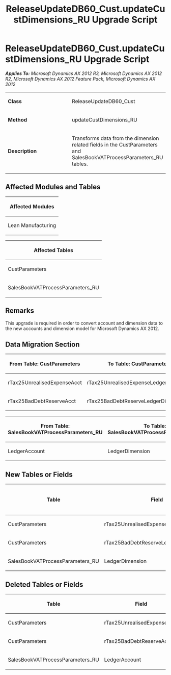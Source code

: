 ﻿---
title: ReleaseUpdateDB60_Cust.updateCustDimensions_RU Upgrade Script
TOCTitle: ReleaseUpdateDB60_Cust.updateCustDimensions_RU Upgrade Script
ms:assetid: bc83aff6-4ce4-79f2-baa0-0aac5a2ab905
ms:mtpsurl: https://msdn.microsoft.com/en-us/library/JJ686645(v=AX.60)
ms:contentKeyID: 49710853
ms.date: 05/18/2015
mtps_version: v=AX.60
---

# ReleaseUpdateDB60\_Cust.updateCustDimensions\_RU Upgrade Script 


_**Applies To:** Microsoft Dynamics AX 2012 R3, Microsoft Dynamics AX 2012 R2, Microsoft Dynamics AX 2012 Feature Pack, Microsoft Dynamics AX 2012_

<table>
<colgroup>
<col style="width: 50%" />
<col style="width: 50%" />
</colgroup>
<tbody>
<tr class="odd">
<td><p><strong>Class</strong></p></td>
<td><p>ReleaseUpdateDB60_Cust</p></td>
</tr>
<tr class="even">
<td><p><strong>Method</strong></p></td>
<td><p>updateCustDimensions_RU</p></td>
</tr>
<tr class="odd">
<td><p><strong>Description</strong></p></td>
<td><p>Transforms data from the dimension related fields in the CustParameters and SalesBookVATProcessParameters_RU tables.</p></td>
</tr>
</tbody>
</table>


## Affected Modules and Tables

<table>
<colgroup>
<col style="width: 100%" />
</colgroup>
<thead>
<tr class="header">
<th><p>Affected Modules</p></th>
</tr>
</thead>
<tbody>
<tr class="odd">
<td><p>Lean Manufacturing</p></td>
</tr>
</tbody>
</table>


<table>
<colgroup>
<col style="width: 100%" />
</colgroup>
<thead>
<tr class="header">
<th><p>Affected Tables</p></th>
</tr>
</thead>
<tbody>
<tr class="odd">
<td><p>CustParameters</p></td>
</tr>
<tr class="even">
<td><p>SalesBookVATProcessParameters_RU</p></td>
</tr>
</tbody>
</table>


## Remarks

This upgrade is required in order to convert account and dimension data to the new accounts and dimension model for Microsoft Dynamics AX 2012.

## Data Migration Section

<table>
<colgroup>
<col style="width: 50%" />
<col style="width: 50%" />
</colgroup>
<thead>
<tr class="header">
<th><p>From Table: CustParameters</p></th>
<th><p>To Table: CustParameters</p></th>
</tr>
</thead>
<tbody>
<tr class="odd">
<td><p>rTax25UnrealisedExpenseAcct</p></td>
<td><p>rTax25UnrealisedExpenseLedgerDimension</p></td>
</tr>
<tr class="even">
<td><p>rTax25BadDebtReserveAcct</p></td>
<td><p>rTax25BadDebtReserveLedgerDimension</p></td>
</tr>
</tbody>
</table>


<table>
<colgroup>
<col style="width: 50%" />
<col style="width: 50%" />
</colgroup>
<thead>
<tr class="header">
<th><p>From Table: SalesBookVATProcessParameters_RU</p></th>
<th><p>To Table: SalesBookVATProcessParameters_RU</p></th>
</tr>
</thead>
<tbody>
<tr class="odd">
<td><p>LedgerAccount</p></td>
<td><p>LedgerDimension</p></td>
</tr>
</tbody>
</table>


## New Tables or Fields

<table>
<colgroup>
<col style="width: 33%" />
<col style="width: 33%" />
<col style="width: 33%" />
</colgroup>
<thead>
<tr class="header">
<th><p>Table</p></th>
<th><p>Field</p></th>
<th><p>Extended Data Type</p>
<p>-or- Base Enum</p></th>
</tr>
</thead>
<tbody>
<tr class="odd">
<td><p>CustParameters</p></td>
<td><p>rTax25UnrealisedExpenseLedgerDimension</p></td>
<td><p>LedgerDimensionDefaultAccount</p></td>
</tr>
<tr class="even">
<td><p>CustParameters</p></td>
<td><p>rTax25BadDebtReserveLedgerDimension</p></td>
<td><p>LedgerDimensionDefaultAccount</p></td>
</tr>
<tr class="odd">
<td><p>SalesBookVATProcessParameters_RU</p></td>
<td><p>LedgerDimension</p></td>
<td><p>LedgerDimensionDefaultAccount</p></td>
</tr>
</tbody>
</table>


## Deleted Tables or Fields

<table>
<colgroup>
<col style="width: 50%" />
<col style="width: 50%" />
</colgroup>
<thead>
<tr class="header">
<th><p>Table</p></th>
<th><p>Field</p></th>
</tr>
</thead>
<tbody>
<tr class="odd">
<td><p>CustParameters</p></td>
<td><p>rTax25UnrealisedExpenseAcct</p></td>
</tr>
<tr class="even">
<td><p>CustParameters</p></td>
<td><p>rTax25BadDebtReserveAcct</p></td>
</tr>
<tr class="odd">
<td><p>SalesBookVATProcessParameters_RU</p></td>
<td><p>LedgerAccount</p></td>
</tr>
</tbody>
</table>

  


